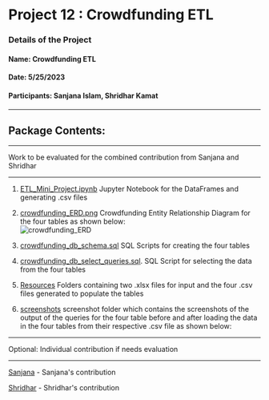 # Project 12 : Crowdfunding ETL

### Details of the Project 
#### Name: Crowdfunding ETL
#### Date: 5/25/2023
#### Participants: Sanjana Islam, Shridhar Kamat
<hr>

## Package Contents:

<hr>
Work to be evaluated for the combined contribution from Sanjana and Shridhar
<hr>

1. [ETL_Mini_Project.ipynb](https://github.com/shriparna/Crowdfunding_ETL/blob/main/ETL_Mini_Project.ipynb) Jupyter Notebook for the DataFrames and generating .csv files
2. [crowdfunding_ERD.png](https://github.com/shriparna/Crowdfunding_ETL/blob/main/crowdfunding_ERD.png) Crowdfunding Entity Relationship Diagram for the four tables as shown below:</br>
![crowdfunding_ERD](/Users/skamat/Desktop/challenges/Crowdfunding_ETL/Shridhar/crowdfunding_ERD.png)

3. [crowdfunding_db_schema.sql](https://github.com/shriparna/Crowdfunding_ETL/blob/main/crowdfunding_db_schema.sql) SQL Scripts for creating the four tables
4. [crowdfunding_db_select_queries.sql](https://github.com/shriparna/Crowdfunding_ETL/blob/main/crowdfunding_db_select_queries.sql). SQL Script for selecting the data from the four tables
5. [Resources](https://github.com/shriparna/Crowdfunding_ETL/tree/main/Resources) Folders containing two .xlsx files for input and the four .csv files generated to populate the tables
6. [screenshots](https://github.com/shriparna/Crowdfunding_ETL/tree/main/screenshots) screenshot folder which contains the screenshots of the output of the queries for the four table before and after loading the data in the four tables from their respective .csv file as shown below:

<hr>
Optional: Individual contribution if needs evaluation
<hr>

[Sanjana](https://github.com/shriparna/Crowdfunding_ETL/tree/main/Sanjana) - Sanjana's contribution

[Shridhar](https://github.com/shriparna/Crowdfunding_ETL/tree/main/Shridhar) - Shridhar's contribution
